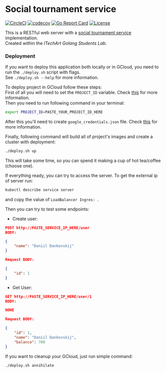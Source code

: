 # Social tournament service

[![CircleCI](https://circleci.com/gh/PlagaMedicum/tournament/tree/master.svg?style=svg)](https://circleci.com/gh/PlagaMedicum/tournament/tree/master)
[![codecov](https://codecov.io/gh/PlagaMedicum/tournament/branch/master/graph/badge.svg)](https://codecov.io/gh/PlagaMedicum/tournament)
[![Go Report Card](https://goreportcard.com/badge/github.com/PlagaMedicum/tournament)](https://goreportcard.com/report/github.com/PlagaMedicum/tournament)
[![License](https://img.shields.io/github/license/PlagaMedicum/tournament.svg)](https://github.com/PlagaMedicum/tournament/blob/master/LICENSE)

This is a RESTful web server with a
[social tournament service](https://gist.github.com/sashayakovtseva/ed84bb13fbdfd8ef43bf0229108ace78)
implementation.  
Created within the _ITechArt Golang Students Lab_.

### Deployment
If you want to deploy this application both locally or in GCloud,
you need to run the `./deploy.sh` script with flags.  
See `./deploy.sh --help` for more information.

To deploy project in GCloud follow these steps:  
First of all you will need to set the `PROJECT_ID` variable. Check 
[this](https://cloud.google.com/resource-manager/docs/creating-managing-projects#identifying_projects)
for more information.  
Then you need to run following command in your terminal:
```bash
export PROJECT_ID=PASTE_YOUR_PROJECT_ID_HERE
```
After this you'll need to create `google_credentials.json` file. Check
[this](https://cloud.google.com/docs/authentication/production#obtaining_and_providing_service_account_credentials_manually)
for more information.

Finally, following command will build all of project's images and create a cluster with deployment:  
```bash
./deploy.sh up
```
This will take some time, so you can spend it making a cup of hot tea/coffee (choose one).

If everything ready, you can try to access the server.
To get the external ip of server run:
```bash
kubectl describe service server
```
and copy the value of `LoadBalancer Ingres: `.

Then you can try to test some endpoints:
* Create user:
```json
POST http://PASTE_SERVICE_IP_HERE/user
BODY:

{
    "name": "Daniil Dankovskij"
}

Request BODY:

{
    "id": 1
}
```
* Get User:
```json
GET http://PASTE_SERVICE_IP_HERE/user/1
BODY:

NONE

Request BODY:

{
    "id": 1,
    "name": ​"Daniil Dankovskij",
    "balance": 700
}
```
If you want to cleanup your GCloud, just run simple command:
```bash
./deploy.sh annihilate
```
